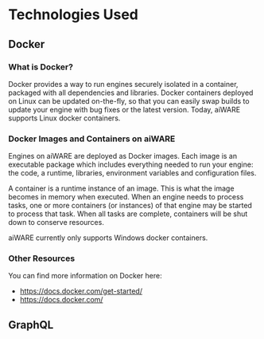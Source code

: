 # Technologies Used

## Docker

### What is Docker?
Docker provides a way to run engines securely isolated in a container, packaged with all dependencies and libraries. 
Docker containers deployed on Linux can be updated on-the-fly, so that you can easily swap builds to update your engine with bug fixes or the latest version.
Today, aiWARE supports Linux docker containers.

### Docker Images and Containers on aiWARE
Engines on aiWARE are deployed as Docker images.
Each image is an executable package which includes everything needed to run your engine: the code, a runtime, libraries, environment variables and configuration files.

A container is a runtime instance of an image.
This is what the image becomes in memory when executed.
When an engine needs to process tasks, one or more containers (or instances) of that engine may be started to process that task.
When all tasks are complete, containers will be shut down to conserve resources.

aiWARE currently only supports Windows docker containers.

### Other Resources
You can find more information on Docker here:
- https://docs.docker.com/get-started/
- https://docs.docker.com/

## GraphQL

<describe usage in VDA>
<external resources>
